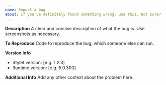 ```yaml
---
name: Report a bug
about: If you've definitely found something wrong, use this. Not sure? Open a discussion.
---
```


**Description**
A clear and concise description of what the bug is. Use screenshots as necessary.

**To Reproduce**
Code to reproduce the bug, which someone else can run.

**Version Info**
 - Stylet version: [e.g. 1.2.3]
 - Runtime version: [e.g. 5.0.300]

**Additional Info**
Add any other context about the problem here.
